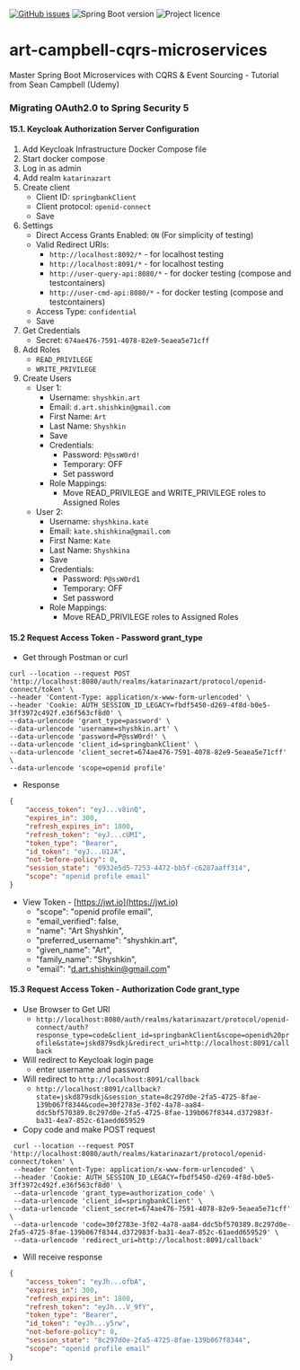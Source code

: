[![GitHub issues](https://img.shields.io/github/issues/artshishkin/art-campbell-cqrs-microservices)](https://github.com/artshishkin/art-campbell-cqrs-microservices/issues)
![Spring Boot version][springver]
![Project licence][licence]

# art-campbell-cqrs-microservices
Master Spring Boot Microservices with CQRS &amp; Event Sourcing - Tutorial from Sean Campbell (Udemy) 

###  Migrating OAuth2.0 to Spring Security 5

####  15.1. Keycloak Authorization Server Configuration

1.  Add Keycloak Infrastructure Docker Compose file
2.  Start docker compose
3.  Log in as admin
4.  Add realm `katarinazart`
5.  Create client
    -  Client ID: `springbankClient`
    -  Client protocol: `openid-connect`
    -  Save
6.  Settings
    -  Direct Access Grants Enabled: `ON` (For simplicity of testing)
    -  Valid Redirect URIs:
        -  `http://localhost:8092/*` - for localhost testing
        -  `http://localhost:8091/*` - for localhost testing
        -  `http://user-query-api:8080/*` - for docker testing (compose and testcontainers)
        -  `http://user-cmd-api:8080/*` - for docker testing (compose and testcontainers)
    -  Access Type: `confidential`
    -  Save
7.  Get Credentials
    -  Secret: `674ae476-7591-4078-82e9-5eaea5e71cff`
8.  Add Roles
    -  `READ_PRIVILEGE`
    -  `WRITE_PRIVILEGE`
9.  Create Users
    -  User 1:
        -  Username: `shyshkin.art`
        -  Email: `d.art.shishkin@gmail.com`
        -  First Name: `Art`
        -  Last Name: `Shyshkin`
        -  Save
        -  Credentials:
            -  Password: `P@ssW0rd!`
            -  Temporary:  OFF
            -  Set password
        -  Role Mappings:
            -  Move READ_PRIVILEGE and WRITE_PRIVILEGE roles to Assigned Roles
    -  User 2:
        -  Username: `shyshkina.kate`
        -  Email: `kate.shishkina@gmail.com`
        -  First Name: `Kate`
        -  Last Name: `Shyshkina`
        -  Save
        -  Credentials:
            -  Password: `P@ssW0rd1`
            -  Temporary:  OFF
            -  Set password
        -  Role Mappings:
            -  Move READ_PRIVILEGE roles to Assigned Roles
 
####  15.2 Request Access Token - Password grant_type 

-  Get through Postman or curl

```shell script
curl --location --request POST 'http://localhost:8080/auth/realms/katarinazart/protocol/openid-connect/token' \
--header 'Content-Type: application/x-www-form-urlencoded' \
--header 'Cookie: AUTH_SESSION_ID_LEGACY=fbdf5450-d269-4f8d-b0e5-3ff3972c492f.e36f563cf8d0' \
--data-urlencode 'grant_type=password' \
--data-urlencode 'username=shyshkin.art' \
--data-urlencode 'password=P@ssW0rd!' \
--data-urlencode 'client_id=springbankClient' \
--data-urlencode 'client_secret=674ae476-7591-4078-82e9-5eaea5e71cff' \
--data-urlencode 'scope=openid profile'
```     
-  Response
```json
{
    "access_token": "eyJ...v8inQ",
    "expires_in": 300,
    "refresh_expires_in": 1800,
    "refresh_token": "eyJ...cUMI",
    "token_type": "Bearer",
    "id_token": "eyJ...U1JA",
    "not-before-policy": 0,
    "session_state": "0932e5d5-7253-4472-bb5f-c6287aaff314",
    "scope": "openid profile email"
}
```
-  View Token - [https://jwt.io](https://jwt.io)
    -  "scope": "openid profile email",
    -  "email_verified": false,
    -  "name": "Art Shyshkin",
    -  "preferred_username": "shyshkin.art",
    -  "given_name": "Art",
    -  "family_name": "Shyshkin",
    -  "email": "d.art.shishkin@gmail.com"

####  15.3 Request Access Token - Authorization Code grant_type 

-  Use Browser to Get URI
    -  `http://localhost:8080/auth/realms/katarinazart/protocol/openid-connect/auth?response_type=code&client_id=springbankClient&scope=openid%20profile&state=jskd879sdkj&redirect_uri=http://localhost:8091/callback`
-  Will redirect to Keycloak login page
    -  enter username and password    
-  Will redirect to `http://localhost:8091/callback`    
    -  `http://localhost:8091/callback?state=jskd879sdkj&session_state=8c297d0e-2fa5-4725-8fae-139b067f8344&code=30f2783e-3f02-4a78-aa84-ddc5bf570389.8c297d0e-2fa5-4725-8fae-139b067f8344.d372983f-ba31-4ea7-852c-61aedd659529`         
-  Copy code and make POST request 
```shell script
 curl --location --request POST 'http://localhost:8080/auth/realms/katarinazart/protocol/openid-connect/token' \
 --header 'Content-Type: application/x-www-form-urlencoded' \
 --header 'Cookie: AUTH_SESSION_ID_LEGACY=fbdf5450-d269-4f8d-b0e5-3ff3972c492f.e36f563cf8d0' \
 --data-urlencode 'grant_type=authorization_code' \
 --data-urlencode 'client_id=springbankClient' \
 --data-urlencode 'client_secret=674ae476-7591-4078-82e9-5eaea5e71cff' \
 --data-urlencode 'code=30f2783e-3f02-4a78-aa84-ddc5bf570389.8c297d0e-2fa5-4725-8fae-139b067f8344.d372983f-ba31-4ea7-852c-61aedd659529' \
 --data-urlencode 'redirect_uri=http://localhost:8091/callback'
```
-  Will receive response
```json
{
    "access_token": "eyJh...ofbA",
    "expires_in": 300,
    "refresh_expires_in": 1800,
    "refresh_token": "eyJh...V_9fY",
    "token_type": "Bearer",
    "id_token": "eyJh...y5rw",
    "not-before-policy": 0,
    "session_state": "8c297d0e-2fa5-4725-8fae-139b067f8344",
    "scope": "openid profile email"
}
```

[springver]: https://img.shields.io/badge/dynamic/xml?label=Spring%20Boot&query=%2F%2A%5Blocal-name%28%29%3D%27project%27%5D%2F%2A%5Blocal-name%28%29%3D%27parent%27%5D%2F%2A%5Blocal-name%28%29%3D%27version%27%5D&url=https%3A%2F%2Fraw.githubusercontent.com%2Fartshishkin%2Fart-campbell-cqrs-microservices%2Fmaster%2Fpom.xml&logo=Spring&labelColor=white&color=grey
[licence]: https://img.shields.io/github/license/artshishkin/art-campbell-cqrs-microservices.svg



